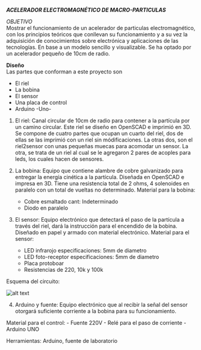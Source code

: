 ***ACELERADOR ELECTROMAGNÉTICO DE MACRO-PARTICULAS***

*OBJETIVO*  
Mostrar el funcionamiento de un acelerador de particulas electromagnético, con los principios teóricos que conllevan su funcionamiento y a su vez la adquisición de conocimientos sobre electrónica y aplicaciones de las tecnologías. En base a un modelo sencillo y visualizable. Se ha optado por un acelerador pequeño de 10cm de radio.

**Diseño**  
Las partes que conforman a este proyecto son
- El riel 
- La bobina
- El sensor 
- Una placa de control
- Arduino -Uno-

1. El riel: Canal circular de 10cm de radio para contener a la partícula por un camino circular. 
Este riel se diseño en OpenSCAD e imprimió en 3D. 
    Se compone de cuatro partes que ocupan un cuarto del riel, dos de ellas se las imprimió con un riel sin módificaciones. La otras dos, son 
el riel2sensor con unas pequeñas muecas para acomodar un sensor. La otra, se trata de un riel al cual se le agregaron 2 pares de acoples para leds, los cuales hacen de sensores. 

2. La bobina: Equipo que contiene alambre de cobre galvanizado para entregar la energía cinética a la partícula. 
Diseñada en OpenSCAD e impresa en 3D. Tiene una resistencia total de 2 ohms, 4 solenoides en paralelo con un total de vueltas no determinado. 
Material para la bobina: 
    - Cobre esmaltado cant: Indeterminado
    - Diodo en paralelo

3. El sensor: Equipo electrónico que detectará el paso de la partícula a través del riel, dará la instrucción para el encendido de la bobina.
Diseñado en papel y armado con material electrónico. 
Material para el sensor: 

    - LED infrarojo especificaciones: 5mm de diametro
    - LED foto-receptor especificaciones: 5mm de diametro
    - Placa protoboar
    - Resistencias de 220, 10k y 100k

Esquema del circuito: 

![alt text](image.png)

4. Arduino y fuente: Equipo electrónico que al recibir la señal del sensor otorgará suficiente corriente a la bobina para su funcionamiento. 

Material para el control: 
    - Fuente 220V
    - Relé para el paso de corriente
    - Arduino UNO 

Herramientas: Arduino, fuente de laboratorio

